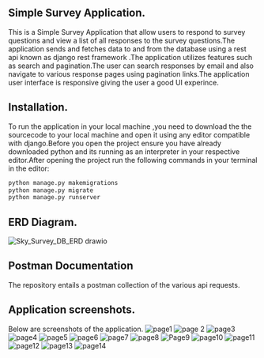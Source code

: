 ## Simple Survey Application.
This is a Simple Survey Application that allow users to respond to survey questions and view a list of all responses to the survey
questions.The application sends and fetches data to and from the database using a rest api known as django rest framework .The application utilizes features such as search and pagination.The user can search responses by email and also navigate to various response pages using pagination links.The application user interface is responsive giving the user a good UI experince.
## Installation.
To run the application in your local machine ,you need to download the the sourcecode to your local machine and open it using any editor compatible with django.Before you open  the project ensure you have already downloaded python and its running as an interpreter in your respective editor.After opening the project run the following commands in your terminal in the editor:
```python
python manage.py makemigrations
python manage.py migrate
python manage.py runserver
```
## ERD Diagram.
![Sky_Survey_DB_ERD drawio](https://github.com/Kimani-dev931/Simple-Survey-Application/assets/77829096/169d33a9-46dd-4aed-9442-d6c81c15dfdc)
## Postman Documentation
The repository entails a postman collection of the various api requests.

## Application screenshots.
Below are screenshots of the application.
![page1](https://github.com/Kimani-dev931/Simple-Survey-Application/assets/77829096/394e747a-8d10-421d-90bb-fb15558e50f3)
![page 2](https://github.com/Kimani-dev931/Simple-Survey-Application/assets/77829096/17f3affa-60d3-4fab-94a2-314bf2249624)
![page3](https://github.com/Kimani-dev931/Simple-Survey-Application/assets/77829096/8a4ab751-0111-4247-be89-8d0b25acfd91)
![page4](https://github.com/Kimani-dev931/Simple-Survey-Application/assets/77829096/60ef5e61-6f5c-497d-bbb0-9901820d7717)
![page5](https://github.com/Kimani-dev931/Simple-Survey-Application/assets/77829096/7e3dd127-00ad-41f9-a329-5c44464f4897)
![page6](https://github.com/Kimani-dev931/Simple-Survey-Application/assets/77829096/a1cb634c-ac24-40fe-bff3-c46a95ffba10)
![page7](https://github.com/Kimani-dev931/Simple-Survey-Application/assets/77829096/71bb23d0-0921-43a4-977f-e69a36418720)
![page8](https://github.com/Kimani-dev931/Simple-Survey-Application/assets/77829096/fd6cc4dd-ff3c-4903-aa40-6029dffddc2c)
![Page9](https://github.com/Kimani-dev931/Simple-Survey-Application/assets/77829096/abbf748d-3c49-4573-be2e-f6b01a32ff61)
![page10](https://github.com/Kimani-dev931/Simple-Survey-Application/assets/77829096/8906f1d6-92ea-4342-938a-4c89b29ef808)
![page11](https://github.com/Kimani-dev931/Simple-Survey-Application/assets/77829096/7e7a27a5-c1de-4d8b-a548-2f490cb8fbdb)
![page12](https://github.com/Kimani-dev931/Simple-Survey-Application/assets/77829096/84bb015a-60e5-430c-b122-8a6987cd06ff)
![page13](https://github.com/Kimani-dev931/Simple-Survey-Application/assets/77829096/304aa0c5-76f8-4e7d-b459-abee34e247a6)
![page14](https://github.com/Kimani-dev931/Simple-Survey-Application/assets/77829096/1ef939ac-d867-4372-8f9f-8130360fb081)






 
